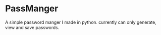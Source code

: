 # PassManger
A simple password manger I made in python.
currently can only generate, view and save passwords.
